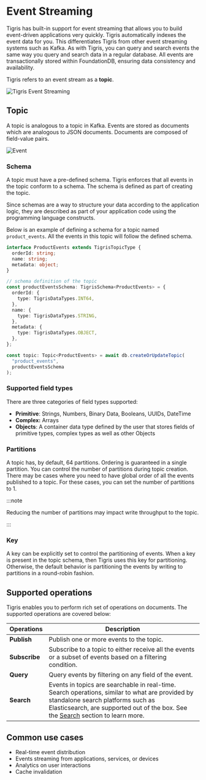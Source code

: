 # Event Streaming

Tigris has built-in support for event streaming that allows you to build
event-driven applications very quickly. Tigris automatically indexes the
event data for you. This differentiates Tigris from other event streaming
systems such as Kafka. As with Tigris, you can query and search events the
same way you query and search data in a regular database. All events are
transactionally stored within FoundationDB, ensuring data consistency and
availability.

Tigris refers to an event stream as a **topic**.

![Tigris Event Streaming](/img/event-streaming.png)

## Topic

A topic is analogous to a topic in Kafka. Events are stored as documents which are
analogous to JSON documents. Documents are composed of field-value pairs.

![Event](/img/message.jpg)

### Schema

A topic must have a pre-defined schema. Tigris enforces that all events in
the topic conform to a schema. The schema is defined as part of creating the
topic.

Since schemas are a way to structure your data according to the application
logic, they are described as part of your application code using the
programming language constructs.

Below is an example of defining a schema for a topic named `product_events`.
All the events in this topic will follow the defined schema.

```ts
interface ProductEvents extends TigrisTopicType {
  orderId: string;
  name: string;
  metadata: object;
}

// schema definition of the topic
const productEventsSchema: TigrisSchema<ProductEvents> = {
  orderId: {
    type: TigrisDataTypes.INT64,
  },
  name: {
    type: TigrisDataTypes.STRING,
  },
  metadata: {
    type: TigrisDataTypes.OBJECT,
  },
};

const topic: Topic<ProductEvents> = await db.createOrUpdateTopic(
  "product_events",
  productEventsSchema
);
```

### Supported field types

There are three categories of field types supported:

- **Primitive**: Strings, Numbers, Binary Data, Booleans, UUIDs, DateTime
- **Complex:** Arrays
- **Objects**: A container data type defined by the user that stores fields
  of primitive types, complex types as well as other Objects

### Partitions

A topic has, by default, 64 partitions. Ordering is guaranteed in a single
partition. You can control the number of partitions during topic creation.
There may be cases where you need to have global order of all the events
published to a topic. For these cases, you can set the number of partitions
to 1.

:::note

Reducing the number of partitions may impact write throughput to the topic.

:::

### Key

A key can be explicitly set to control the partitioning of events. When a
key is present in the topic schema, then Tigris uses this key for
partitioning. Otherwise, the default behavior is partitioning the events by
writing to partitions in a round-robin fashion.

## Supported operations

Tigris enables you to perform rich set of operations on documents. The
supported operations are covered below:

| Operations    | Description                                                                                                                                                                                                                            |
| ------------- | -------------------------------------------------------------------------------------------------------------------------------------------------------------------------------------------------------------------------------------- |
| **Publish**   | Publish one or more events to the topic.                                                                                                                                                                                               |
| **Subscribe** | Subscribe to a topic to either receive all the events or a subset of events based on a filtering condition.                                                                                                                            |
| **Query**     | Query events by filtering on any field of the event.                                                                                                                                                                                   |
| **Search**    | Events in topics are searchable in real-time. Search operations, similar to what are provided by standalone search platforms such as Elasticsearch, are supported out of the box. See the [Search](/searching/) section to learn more. |

## Common use cases

- Real-time event distribution
- Events streaming from applications, services, or devices
- Analytics on user interactions
- Cache invalidation

